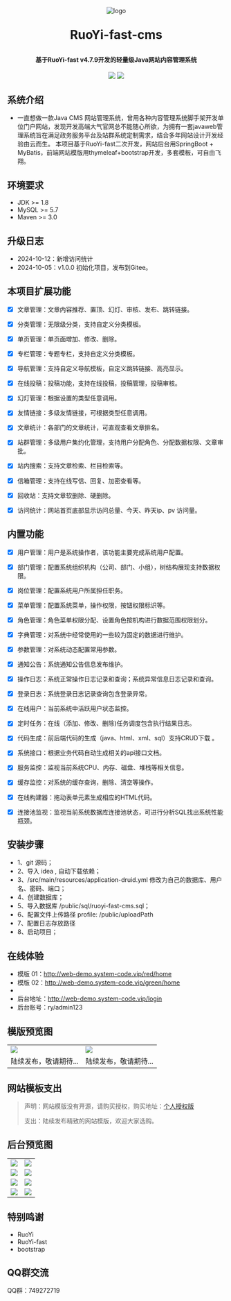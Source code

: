 

<p align="center">
	<img alt="logo" src="https://gitee.com/xnqysabout/RuoYi-fast-cms/raw/main/public/demoImg/%E5%88%9B%E6%84%8F.png">
</p>


<h1 align="center" style="margin: 30px 0 30px; font-weight: bold;">RuoYi-fast-cms </h1>
<h4 align="center">基于RuoYi-fast v4.7.9开发的轻量级Java网站内容管理系统</h4>
<p align="center">
	<a href="https://gitee.com/y_project/RuoYi"><img src="https://img.shields.io/badge/RuoYi-v4.7.9-brightgreen.svg"></a>
	<a href="https://gitee.com/y_project/RuoYi/blob/master/LICENSE"><img src="https://img.shields.io/github/license/mashape/apistatus.svg"></a>
</p>


## 系统介绍
* 一直想做一款Java CMS 网站管理系统，曾用各种内容管理系统脚手架开发单位门户网站，发现开发高端大气官网总不能随心所欲，为拥有一套javaweb管理系统旨在满足政务服务平台及站群系统定制需求，结合多年网站设计开发经验由云而生。
本项目基于RuoYi-fast二次开发，网站后台用SpringBoot + MyBatis，前端网站模版用thymeleaf+bootstrap开发，多套模板，可自由飞翔。

  
## 环境要求

* JDK >= 1.8
* MySQL >= 5.7
* Maven >= 3.0

## 升级日志
* 2024-10-12：新增访问统计
* 2024-10-05：v1.0.0 初始化项目，发布到Gitee。


## 本项目扩展功能
- [x] 文章管理：文章内容推荐、置顶、幻灯、审核、发布、跳转链接。
- [x] 分类管理：无限级分类，支持自定义分类模板。
- [x] 单页管理：单页面增加、修改、删除。
- [x] 专栏管理：专题专栏，支持自定义分类模板。
- [x] 导航管理：支持自定义导航模板，自定义跳转链接、高亮显示。
- [x] 在线投稿：投稿功能，支持在线投稿，投稿管理，投稿审核。
- [x] 幻灯管理：根据设置的类型任意调用。
- [x] 友情链接：多级友情链接，可根据类型任意调用。
- [x] 文章统计：各部门的文章统计，可直观查看文章排名。
- [x] 站群管理：多级用户集约化管理，支持用户分配角色、分配数据权限、文章审批。
- [x] 站内搜索：支持文章检索、栏目检索等。
- [x] 信箱管理：支持在线写信、回复、加密查看等。
- [x] 回收站：支持文章软删除、硬删除。
- [x] 访问统计：网站首页底部显示访问总量、今天、昨天ip、pv 访问量。


## 内置功能

- [x] 用户管理：用户是系统操作者，该功能主要完成系统用户配置。
- [x] 部门管理：配置系统组织机构（公司、部门、小组），树结构展现支持数据权限。
- [x] 岗位管理：配置系统用户所属担任职务。
- [x] 菜单管理：配置系统菜单，操作权限，按钮权限标识等。
- [x] 角色管理：角色菜单权限分配、设置角色按机构进行数据范围权限划分。
- [x] 字典管理：对系统中经常使用的一些较为固定的数据进行维护。
- [x] 参数管理：对系统动态配置常用参数。
- [x] 通知公告：系统通知公告信息发布维护。
- [x] 操作日志：系统正常操作日志记录和查询；系统异常信息日志记录和查询。
- [x] 登录日志：系统登录日志记录查询包含登录异常。
- [x] 在线用户：当前系统中活跃用户状态监控。
- [x] 定时任务：在线（添加、修改、删除)任务调度包含执行结果日志。
- [x] 代码生成：前后端代码的生成（java、html、xml、sql）支持CRUD下载 。
- [x] 系统接口：根据业务代码自动生成相关的api接口文档。
- [x] 服务监控：监视当前系统CPU、内存、磁盘、堆栈等相关信息。
- [x] 缓存监控：对系统的缓存查询，删除、清空等操作。
- [x] 在线构建器：拖动表单元素生成相应的HTML代码。
- [x] 连接池监视：监视当前系统数据库连接池状态，可进行分析SQL找出系统性能瓶颈。



## 安装步骤
* 1、git 源码；
* 2、导入 idea , 自动下载依赖；
* 3、/src/main/resources/application-druid.yml 修改为自己的数据库、用户名、密码、端口；
* 4、创建数据库；
* 5、导入数据库 /public/sql/ruoyi-fast-cms.sql；
* 6、配置文件上传路径  profile: /public/uploadPath
* 7、配置日志存放路径 <property name="log.path" value="/public/logs" />
* 8、启动项目；



## 在线体验

* 模版 01：http://web-demo.system-code.vip/red/home
* 模版 02：http://web-demo.system-code.vip/green/home
*
* 后台地址：http://web-demo.system-code.vip/login
* 后台账号：ry/admin123

## 模版预览图
<table>
    <tr>
        <td><img src="https://gitee.com/xnqysabout/RuoYi-fast-cms/raw/main/public/demoImg/demo1.jpg"/></td>
        <td><img src="https://gitee.com/xnqysabout/RuoYi-fast-cms/raw/main/public/demoImg/demo2.jpg"/></td>
    </tr>
<tr>
        <td>陆续发布，敬请期待...</td>
        <td>陆续发布，敬请期待...</td>
    </tr>
</table>

## 网站模板支出
> 声明：网站模版没有开源，请购买授权，购买地址：<a href="https://www.xnqys.com/article/22.html" target="_blank">个人授权版</a>
> 
> 支出：陆续发布精致的网站模版，欢迎大家选购。


## 后台预览图

<table>
    <tr>
        <td><img src="https://gitee.com/xnqysabout/RuoYi-fast-cms/raw/main/public/demoImg/001.png"/></td>
        <td><img src="https://gitee.com/xnqysabout/RuoYi-fast-cms/raw/main/public/demoImg/002.png"/></td>
    </tr>
<tr>
        <td><img src="https://gitee.com/xnqysabout/RuoYi-fast-cms/raw/main/public/demoImg/002.png"/></td>
        <td><img src="https://gitee.com/xnqysabout/RuoYi-fast-cms/raw/main/public/demoImg/003.png"/></td>
    </tr>
<tr>
        <td><img src="https://gitee.com/xnqysabout/RuoYi-fast-cms/raw/main/public/demoImg/005.png"/></td>
        <td><img src="https://gitee.com/xnqysabout/RuoYi-fast-cms/raw/main/public/demoImg/006.png"/></td>
    </tr>
<tr>
        <td><img src="https://gitee.com/xnqysabout/RuoYi-fast-cms/raw/main/public/demoImg/007.png"/></td>
        <td><img src="https://gitee.com/xnqysabout/RuoYi-fast-cms/raw/main/public/demoImg/008.png"/></td>
    </tr>
</table>

## 特别鸣谢
* RuoYi
* RuoYi-fast
* bootstrap

## QQ群交流
QQ群：749272719